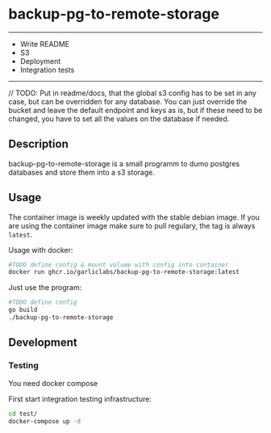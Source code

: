 # backup-pg-to-remote-storage

----

* Write README
* S3
* Deployment
* Integration tests

----

// TODO: Put in readme/docs, that the global s3 config has to be set in any case, but can be overridden for any database. You can just override the bucket and leave the default endpoint and keys as is, but if these need to be changed, you have to set all the values on the database if needed.


## Description

backup-pg-to-remote-storage is a small programm to dumo postgres databases and store them into a s3 storage.  

## Usage

The container image is weekly updated with the stable debian image.
If you are using the container image make sure to pull regulary, the tag is always `latest`.


Usage with docker:  

```bash
#TODO define config & mount volume with config into container
docker run ghcr.io/garliclabs/backup-pg-to-remote-storage:latest
```

Just use the program:  

```bash
#TODO define config
go build
./backup-pg-to-remote-storage
```

## Development

### Testing

You need docker compose

First start integration testing infrastructure:  

```bash
cd test/
docker-compose up -d
```


